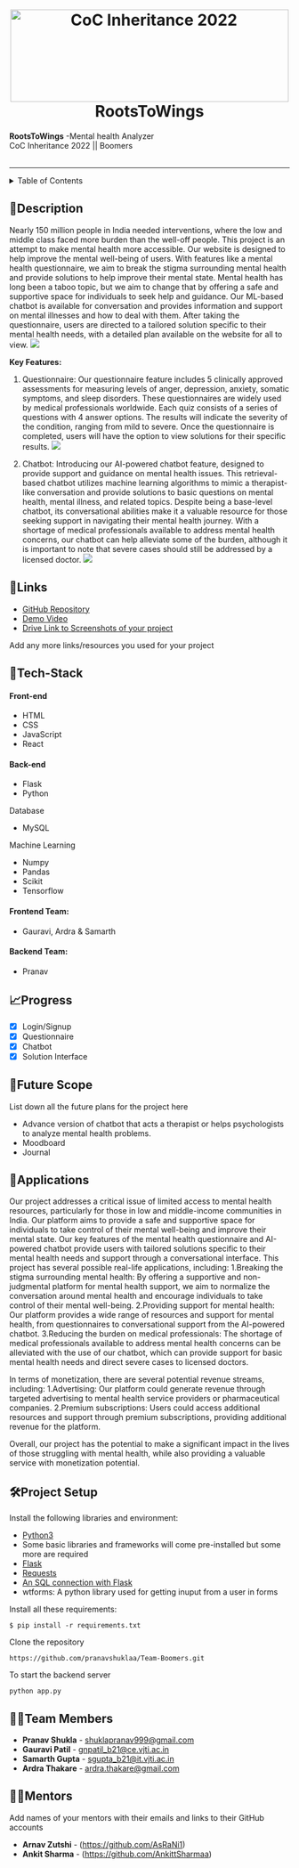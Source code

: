 <h1 align="center">
  <a href="https://github.com/CommunityOfCoders/Inheritance-2022">
    <img src="https://res.cloudinary.com/dn6vz8exv/image/upload/v1665664791/inh_zzefoy.jpg" alt="CoC Inheritance 2022" width="500" height="166">
  </a>
  <br>
  RootsToWings
</h1>

<div >
   <strong>RootsToWings</strong> -Mental health Analyzer<br>
  CoC Inheritance 2022 || Boomers <br> <br>
  
<hr>

<details>
<summary>Table of Contents</summary>

- [Description](#description)
- [Links](#links)
- [Tech Stack](#tech-stack)
- [Progress](#progress)
- [Future Scope](#future-scope)
- [Applications](#applications)
- [Project Setup](#project-setup)
- [Usage](#usage)
- [Team Members](#team-members)
- [Mentors](#mentors)
- [Screenshots](#screenshots)

</details>

## 📝Description

Nearly 150 million people in India needed interventions, where the low and middle class faced more burden than the well-off people. This project is an attempt to make mental health more accessible. Our website is designed to help improve the mental well-being of users. With features like a mental health questionnaire, we aim to break the stigma surrounding mental health and provide solutions to help improve their mental state. Mental health has long been a taboo topic, but we aim to change that by offering a safe and supportive space for individuals to seek help and guidance. Our ML-based chatbot is available for conversation and provides information and support on mental illnesses and how to deal with them. After taking the questionnaire, users are directed to a tailored solution specific to their mental health needs, with a detailed plan available on the website for all to view.
![](https://github.com/pranavshuklaa/Team-Boomers/blob/main/static/extra/home.gif)

**Key Features:**
1. Questionnaire:
Our questionnaire feature includes 5 clinically approved assessments for measuring levels of anger, depression, anxiety, somatic symptoms, and sleep disorders. These questionnaires are widely used by medical professionals worldwide. Each quiz consists of a series of questions with 4 answer options. The results will indicate the severity of the condition, ranging from mild to severe. Once the questionnaire is completed, users will have the option to view solutions for their specific results.
![](https://github.com/pranavshuklaa/Team-Boomers/blob/main/static/extra/quiz.gif)

2. Chatbot:
Introducing our AI-powered chatbot feature, designed to provide support and guidance on mental health issues. This retrieval-based chatbot utilizes machine learning algorithms to mimic a therapist-like conversation and provide solutions to basic questions on mental health, mental illness, and related topics. Despite being a base-level chatbot, its conversational abilities make it a valuable resource for those seeking support in navigating their mental health journey. With a shortage of medical professionals available to address mental health concerns, our chatbot can help alleviate some of the burden, although it is important to note that severe cases should still be addressed by a licensed doctor.
![](https://github.com/pranavshuklaa/Team-Boomers/blob/main/static/extra/chatbot.gif)

## 🔗Links

- [GitHub Repository](https://github.com/pranavshuklaa/Team-Boomers)
- [Demo Video](https://drive.google.com/drive/folders/1ngSWTi8ctpVRpi1C3ifmPAcbvQ6CGXuO?usp=sharing)
- [Drive Link to Screenshots of your project](https://drive.google.com/drive/folders/1ngSWTi8ctpVRpi1C3ifmPAcbvQ6CGXuO?usp=sharing)

Add any more links/resources you used for your project

## 🤖Tech-Stack

#### Front-end
- HTML
- CSS
- JavaScript
- React

#### Back-end
- Flask
- Python

Database
- MySQL

Machine Learning
- Numpy
- Pandas
- Scikit
- Tensorflow


#### Frontend Team:
- Gauravi, Ardra & Samarth

#### Backend Team:
- Pranav

## 📈Progress

- [x] Login/Signup
- [x] Questionnaire 
- [x] Chatbot
- [x] Solution Interface

## 🔮Future Scope

List down all the future plans for the project here

- Advance version of chatbot that acts a therapist or helps psychologists to analyze mental health problems.
- Moodboard
- Journal

## 💸Applications

Our project addresses a critical issue of limited access to mental health resources, particularly for those in low and middle-income communities in India. Our platform aims to provide a safe and supportive space for individuals to take control of their mental well-being and improve their mental state. Our key features of the mental health questionnaire and AI-powered chatbot provide users with tailored solutions specific to their mental health needs and support through a conversational interface.
This project has several possible real-life applications, including:
1.Breaking the stigma surrounding mental health: By offering a supportive and non-judgmental platform for mental health support, we aim to normalize the conversation around mental health and encourage individuals to take control of their mental well-being.
2.Providing support for mental health: Our platform provides a wide range of resources and support for mental health, from questionnaires to conversational support from the AI-powered chatbot.
3.Reducing the burden on medical professionals: The shortage of medical professionals available to address mental health concerns can be alleviated with the use of our chatbot, which can provide support for basic mental health needs and direct severe cases to licensed doctors.

In terms of monetization, there are several potential revenue streams, including:
1.Advertising: Our platform could generate revenue through targeted advertising to mental health service providers or pharmaceutical companies.
2.Premium subscriptions: Users could access additional resources and support through premium subscriptions, providing additional revenue for the platform.

Overall, our project has the potential to make a significant impact in the lives of those struggling with mental health, while also providing a valuable service with monetization potential.

## 🛠Project Setup

Install the following libraries and environment:
* [Python3](https://www.python.org/downloads/)
* Some basic libraries and frameworks will come pre-installed but some more are required
* [Flask](https://flask.palletsprojects.com/en/2.0.x/)
* [Requests](https://pypi.org/project/requests/)
* [An SQL connection with Flask](https://flask-mysqldb.readthedocs.io/en/latest/)
* wtforms: A python library used for getting inuput from a user in forms

Install all these requirements:
```
$ pip install -r requirements.txt
```
Clone the repository
```
https://github.com/pranavshuklaa/Team-Boomers.git

```
To start the backend server
```
python app.py
```
## 👨‍💻Team Members

- **Pranav Shukla**  - shuklapranav999@gmail.com
- **Gauravi Patil**  - gnpatil_b21@ce.vjti.ac.in
- **Samarth Gupta**  - sgupta_b21@it.vjti.ac.in
- **Ardra Thakare**  - ardra.thakare@gmail.com

## 👨‍🏫Mentors

Add names of your mentors with their emails and links to their GitHub accounts

- **Arnav Zutshi**  - (https://github.com/AsRaNi1)
- **Ankit Sharma**  - (https://github.com/AnkittSharmaa)


